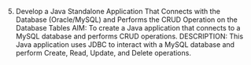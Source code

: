 5. Develop a Java Standalone Application That Connects with the Database (Oracle/MySQL) and Performs the CRUD Operation on the Database Tables
AIM: To create a Java application that connects to a MySQL database and performs CRUD operations.
DESCRIPTION: This Java application uses JDBC to interact with a MySQL database and perform Create, Read, Update, and Delete operations.
